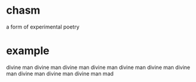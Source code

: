 # chasm
a form of experimental poetry

# example
divine          man
divine         man
divine        man
divine       man
divine      man
divine     man
divine    man
divine   man
divine  man
divine man
mad
